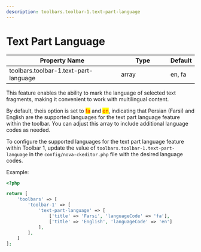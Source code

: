 ```yaml
---
description: toolbars.toolbar-1.text-part-language
---
```


# Text Part Language

<table><thead><tr><th width="345">Property Name</th><th width="147.33333333333331">Type</th><th>Default</th></tr></thead><tbody><tr><td>toolbars.toolbar-1.text-part-language</td><td>array</td><td>en, fa</td></tr></tbody></table>

This feature enables the ability to mark the language of selected text fragments, making it convenient to work with multilingual content.

By default, theis option is set to <mark style="color:red;">fa</mark> and <mark style="color:red;">en</mark>, indicating that Persian (Farsi) and English are the supported languages for the text part language feature within the toolbar. You can adjust this array to include additional language codes as needed.

To configure the supported languages for the text part language feature within Toolbar 1, update the value of `toolbars.toolbar-1.text-part-language` in the `config/nova-ckeditor.php` file with the desired language codes.

Example:

```php
<?php

return [    
    'toolbars' => [
        'toolbar-1' => [
            'text-part-language' => [
                ['title' => 'Farsi', 'languageCode' => 'fa'],
                ['title' => 'English', 'languageCode' => 'en']
            ],
        ],
    ]
];
```





